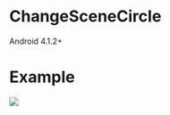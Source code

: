 # ChangeSceneCircle 
Android 4.1.2+

Example
============
<img src="https://www.dropbox.com/pri/get/Android/GitHub%20IMG/ChangeSceneCircleGIF.gif?raw=1&_subject_uid=53865892&w=AABi2wjl-IGjmo1EJ43v2vm8bfRoCqE9ohsJhH7d0ctNFA&size=1280x960&size_mode=3"/>

